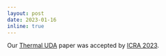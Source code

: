 ```yaml
---
layout: post
date: 2023-01-16 
inline: true
---
```


Our [Thermal UDA](https://arxiv.org/pdf/2210.04367.pdf) paper was accepted by [ICRA 2023](https://www.icra2023.org).